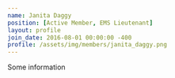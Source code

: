 ```yaml
---
name: Janita Daggy
position: [Active Member, EMS Lieutenant]
layout: profile
join_date: 2016-08-01 00:00:00 -400
profile: /assets/img/members/janita_daggy.png
---
```

Some information
